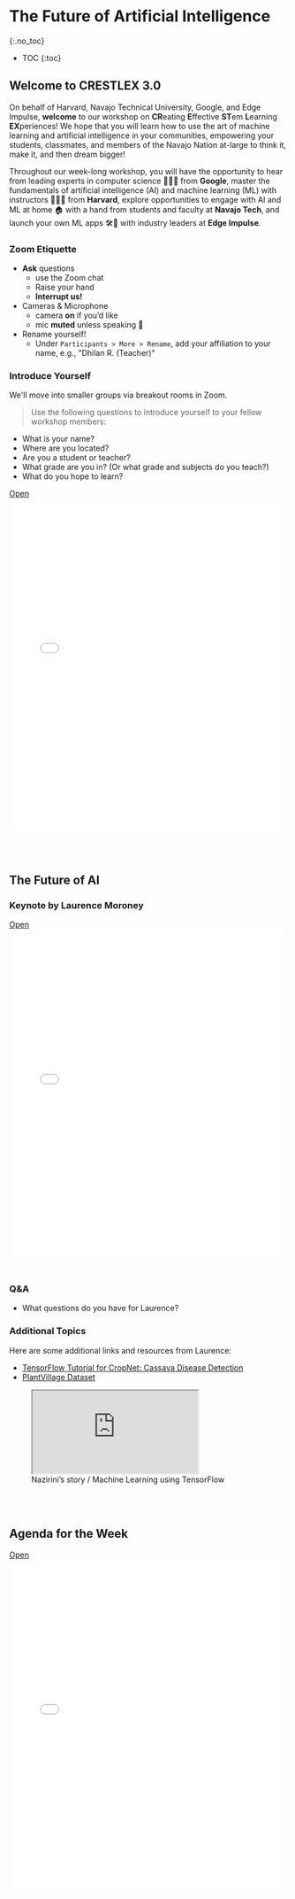 # The Future of Artificial Intelligence
{:.no_toc}

* TOC
{:toc}

## Welcome to CRESTLEX 3.0

On behalf of Harvard, Navajo Technical University, Google, and Edge Impulse, **welcome** to our workshop on **CR**eating **E**ffective **ST**em **L**earning **EX**periences!  We hope that you will learn how to use the art of machine learning and artificial intelligence in your communities, empowering your students, classmates, and members of the Navajo Nation at-large to think it, make it, and then dream bigger!

Throughout our week-long workshop, you will have the opportunity to hear from leading experts in computer science 👩🏻‍💻 from **Google**, master the fundamentals of artificial intelligence (AI) and machine learning (ML) with instructors 👨🏾‍🏫 from **Harvard**, explore opportunities to engage with AI and ML at home 🏠 with a hand from students and faculty at **Navajo Tech**, and launch your own ML apps 🛠🚀 with industry leaders at **Edge Impulse**.

### Zoom Etiquette
- **Ask** questions
  - use the Zoom chat
  - Raise your hand
  - **Interrupt us!**
- Cameras & Microphone
  - camera **on** if you’d like
  - mic **muted** unless speaking 🎤
- Rename yourself!
  - Under `Participants > More > Rename`, add your affiliation to your name, e.g., "Dhilan R. (Teacher)"

### Introduce Yourself
We'll move into smaller groups via breakout rooms in Zoom.  

> Use the following questions to introduce yourself to your fellow workshop members:
+ What is your name?
+ Where are you located?
+ Are you a student or teacher?
+ What grade are you in? (Or what grade and subjects do you teach?)
+ What do you hope to learn?

<a class="d-block mb-1 small text-end text-muted" href="{{'/schedule/1/future/welcome.pdf' | relative_url }}" target="_blank">
    Open
    <i class="fas fa-external-link-alt ms-1"></i>
</a>
<div class="border border-1 border-dark ratio ratio-85x110 mt-1">
    <iframe id="pdf-js-viewer" src="{{ site.baseurl }}/web/viewer.html?file={{'/schedule/1/future/welcome.pdf' | relative_url }}" title="webviewer" frameborder="0" width="500" height="600"></iframe>
</div>

<!-- <iframe title="Tools" src="{{'/schedule/1/future/welcome.pdf' | relative_url }}" width="100%" height="800px" marginwidth="0" marginheight="0" frameborder="1" scrolling="auto"></iframe> -->

<br><br>

## The Future of AI
### Keynote by Laurence Moroney

<a class="d-block mb-1 small text-end text-muted" href="{{'/schedule/1/future/future.pdf' | relative_url }}" target="_blank">
    Open
    <i class="fas fa-external-link-alt ms-1"></i>
</a>
<div class="border border-1 border-dark ratio ratio-85x110 mt-1">
    <iframe id="pdf-js-viewer" src="{{ site.baseurl }}/web/viewer.html?file={{'/schedule/1/future/future.pdf' | relative_url }}" title="webviewer" frameborder="0" width="500" height="600"></iframe>
</div>

<br>

### Q&A
+ What questions do you have for Laurence?

### Additional Topics
Here are some additional links and resources from Laurence:
- [TensorFlow Tutorial for CropNet: Cassava Disease Detection](https://www.tensorflow.org/hub/tutorials/cropnet_cassava)
- [PlantVillage Dataset](https://www.tensorflow.org/datasets/catalog/plant_village)
<figure class="d-block figure">
    <iframe class= "iframe_vid" allow="accelerometer; autoplay; encrypted-media; gyroscope; picture-in-picture" allowfullscreen="" src="https://www.youtube.com/embed/23Q7HciuVyM"></iframe>
    <figcaption class="figure-caption text-end">Nazirini’s story / Machine Learning using TensorFlow</figcaption>
</figure>

<!-- <iframe title="Tools" src="{{'/schedule/1/future/future.pdf' | relative_url }}" width="100%" height="800px" marginwidth="0" marginheight="0" frameborder="1" scrolling="auto"></iframe> -->

<br><br>

## Agenda for the Week

<a class="d-block mb-1 small text-end text-muted" href="{{'/schedule/1/future/agenda.pdf' | relative_url }}" target="_blank">
    Open
    <i class="fas fa-external-link-alt ms-1"></i>
</a>
<div class="border border-1 border-dark ratio ratio-85x110 mt-1">
    <iframe id="pdf-js-viewer" src="{{ site.baseurl }}/web/viewer.html?file={{'/schedule/1/future/agenda.pdf' | relative_url }}" title="webviewer" frameborder="0" width="500" height="600"></iframe>
</div>
<!-- <iframe title="Tools" src="{{'/schedule/1/future/agenda.pdf' | relative_url }}" width="100%" height="800px" marginwidth="0" marginheight="0" frameborder="1" scrolling="auto"></iframe> -->